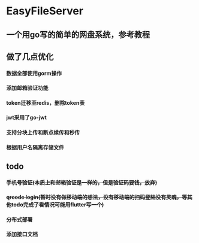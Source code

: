 # EasyFileServer
## 一个用go写的简单的网盘系统，参考教程
## 做了几点优化
#### 数据全部使用gorm操作
#### 添加邮箱验证功能
#### token迁移至redis，删除token表
#### jwt采用了go-jwt
#### 支持分块上传和断点续传和秒传
#### 根据用户名隔离存储文件
## todo
#### ~~手机号验证(本质上和邮箱验证是一样的，但是验证码要钱，放弃)~~
#### ~~qrcode login(暂时没有做移动端的想法，没有移动端的扫码登陆没有灵魂，等其他todo完成了看情况可能用flutter写一个)~~
#### 分布式部署
#### 添加接口文档
